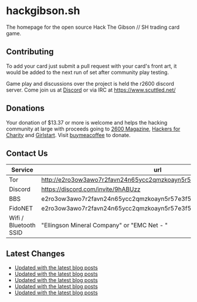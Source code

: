# hackgibson.sh
The homepage for the open source Hack The Gibson // SH trading card game.


## Contributing

To add your card just submit a pull request with your card's front art, it would be added to the next run of set after community play testing.

Game play and discussions over the project is held the r2600 discord server. Come join us at [Discord](https://discord.com/invite/9hABUzz) or via IRC at https://www.scuttled.net/


## Donations

Your donation of $13.37 or more is welcome and helps the hacking community at large with proceeds going to [2600 Magazine](https://2600.com/), [Hackers for Charity](https://hackersforcharity.org) and [Girlstart](https://girlstart.org).  Visit [buymeacoffee](https://www.buymeacoffee.com/hackgibson.sh) to donate.


## Contact Us

Service | url
-|-
Tor | http://e2ro3ow3awo7r2favn24n65ycc2qmzkoayn5r57e3f56nvjwdcgg32ad.onion
Discord | https://discord.com/invite/9hABUzz
BBS | e2ro3ow3awo7r2favn24n65ycc2qmzkoayn5r57e3f56nvjwdcgg32ad.onion:23
FidoNET | e2ro3ow3awo7r2favn24n65ycc2qmzkoayn5r57e3f56nvjwdcgg32ad.onion:24554
Wifi / Bluetooth SSID | "Ellingson Mineral Company" or "EMC Net - <fidonet address>"

## Latest Changes
<!-- BLOG-POST-LIST:START -->
- [Updated with the latest blog posts](https://github.com/DFW2600/hackgibson.sh/commit/914da2e812d28862fe5f10d2ace75393a1a8ae6e)
- [Updated with the latest blog posts](https://github.com/DFW2600/hackgibson.sh/commit/d52762d6ec581fed88bfb2c21f7291e9c88e962c)
- [Updated with the latest blog posts](https://github.com/DFW2600/hackgibson.sh/commit/9c2cbf15b96127b2a5c4b1017f9bc0c227d5f152)
- [Updated with the latest blog posts](https://github.com/DFW2600/hackgibson.sh/commit/e52de04fc7f8b96dbac2844c6290854f73271525)
- [Updated with the latest blog posts](https://github.com/DFW2600/hackgibson.sh/commit/07ec0cca141b4fb4b27ceae62e2be32785148f66)
<!-- BLOG-POST-LIST:END -->
